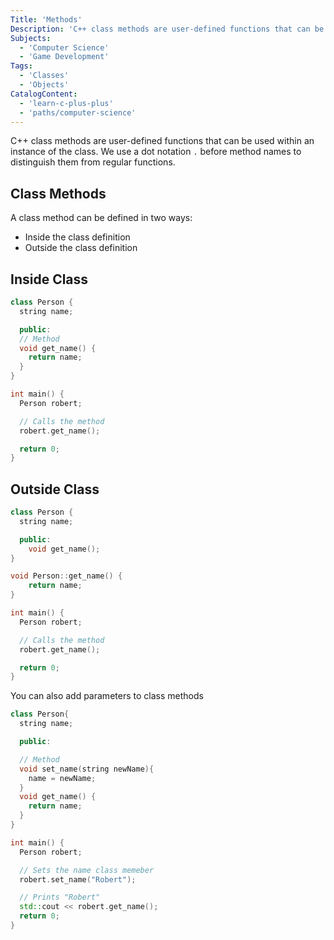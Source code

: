 ```yaml
---
Title: 'Methods'
Description: 'C++ class methods are user-defined functions that can be used within an instance of the class. We use a . before method names to distinguish them from regular functions.'
Subjects:
  - 'Computer Science'
  - 'Game Development'
Tags:
  - 'Classes'
  - 'Objects'
CatalogContent:
  - 'learn-c-plus-plus'
  - 'paths/computer-science'
---
```


C++ class methods are user-defined functions that can be used within an instance of the class. We use a dot notation `.` before method names to distinguish them from regular functions.

## Class Methods

A class method can be defined in two ways:

- Inside the class definition
- Outside the class definition

## Inside Class

```cpp
class Person {
  string name;

  public:
  // Method
  void get_name() {
    return name;
  }
}

int main() {
  Person robert;

  // Calls the method
  robert.get_name();

  return 0;
}
```

## Outside Class

```cpp
class Person {
  string name;

  public:
    void get_name();
}

void Person::get_name() {
    return name;
}

int main() {
  Person robert;

  // Calls the method
  robert.get_name();

  return 0;
}
```

You can also add parameters to class methods

```cpp
class Person{
  string name;

  public:

  // Method
  void set_name(string newName){
    name = newName;
  }
  void get_name() {
    return name;
  }
}

int main() {
  Person robert;

  // Sets the name class memeber
  robert.set_name("Robert");

  // Prints "Robert"
  std::cout << robert.get_name();
  return 0;
}
```
